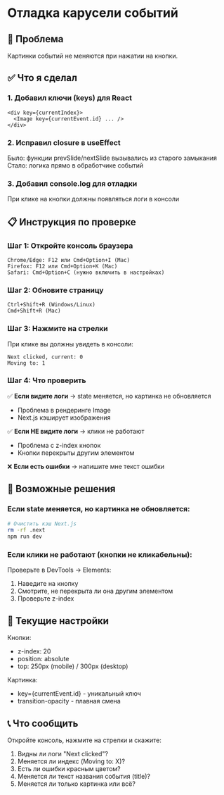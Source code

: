 # Отладка карусели событий

## 🐛 Проблема
Картинки событий не меняются при нажатии на кнопки.

## ✅ Что я сделал

### 1. Добавил ключи (keys) для React
```tsx
<div key={currentIndex}>
  <Image key={currentEvent.id} ... />
</div>
```

### 2. Исправил closure в useEffect
Было: функции prevSlide/nextSlide вызывались из старого замыкания
Стало: логика прямо в обработчике событий

### 3. Добавил console.log для отладки
При клике на кнопки должны появляться логи в консоли

## 📋 Инструкция по проверке

### Шаг 1: Откройте консоль браузера
```
Chrome/Edge: F12 или Cmd+Option+I (Mac)
Firefox: F12 или Cmd+Option+K (Mac)
Safari: Cmd+Option+C (нужно включить в настройках)
```

### Шаг 2: Обновите страницу
```
Ctrl+Shift+R (Windows/Linux)
Cmd+Shift+R (Mac)
```

### Шаг 3: Нажмите на стрелки
При клике вы должны увидеть в консоли:
```
Next clicked, current: 0
Moving to: 1
```

### Шаг 4: Что проверить

✅ **Если видите логи** → state меняется, но картинка не обновляется
   - Проблема в рендеринге Image
   - Next.js кэширует изображения

✅ **Если НЕ видите логи** → клики не работают
   - Проблема с z-index кнопок
   - Кнопки перекрыты другим элементом

❌ **Если есть ошибки** → напишите мне текст ошибки

## 🔧 Возможные решения

### Если state меняется, но картинка не обновляется:

```bash
# Очистить кэш Next.js
rm -rf .next
npm run dev
```

### Если клики не работают (кнопки не кликабельны):

Проверьте в DevTools → Elements:
1. Наведите на кнопку
2. Смотрите, не перекрыта ли она другим элементом
3. Проверьте z-index

## 🎯 Текущие настройки

Кнопки:
- z-index: 20
- position: absolute
- top: 250px (mobile) / 300px (desktop)

Картинка:
- key={currentEvent.id} - уникальный ключ
- transition-opacity - плавная смена

## 📞 Что сообщить

Откройте консоль, нажмите на стрелки и скажите:
1. Видны ли логи "Next clicked"?
2. Меняется ли индекс (Moving to: X)?
3. Есть ли ошибки красным цветом?
4. Меняется ли текст названия события (title)?
5. Меняется ли только картинка или всё?


